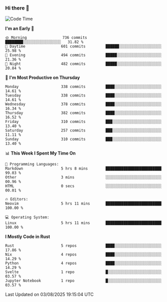 ### Hi there 👋
<!--START_SECTION:waka-->
![Code Time](http://img.shields.io/badge/Code%20Time-728%20hrs%2058%20mins-blue)

**I'm an Early 🐤** 

```text
🌞 Morning                736 commits         ████████░░░░░░░░░░░░░░░░░   31.82 % 
🌆 Daytime                601 commits         ██████░░░░░░░░░░░░░░░░░░░   25.98 % 
🌃 Evening                494 commits         █████░░░░░░░░░░░░░░░░░░░░   21.36 % 
🌙 Night                  482 commits         █████░░░░░░░░░░░░░░░░░░░░   20.84 % 
```
📅 **I'm Most Productive on Thursday** 

```text
Monday                   338 commits         ████░░░░░░░░░░░░░░░░░░░░░   14.61 % 
Tuesday                  338 commits         ████░░░░░░░░░░░░░░░░░░░░░   14.61 % 
Wednesday                378 commits         ████░░░░░░░░░░░░░░░░░░░░░   16.34 % 
Thursday                 382 commits         ████░░░░░░░░░░░░░░░░░░░░░   16.52 % 
Friday                   310 commits         ███░░░░░░░░░░░░░░░░░░░░░░   13.40 % 
Saturday                 257 commits         ███░░░░░░░░░░░░░░░░░░░░░░   11.11 % 
Sunday                   310 commits         ███░░░░░░░░░░░░░░░░░░░░░░   13.40 % 
```


📊 **This Week I Spent My Time On** 

```text
💬 Programming Languages: 
Markdown                 5 hrs 8 mins        █████████████████████████   99.03 % 
Other                    3 mins              ░░░░░░░░░░░░░░░░░░░░░░░░░   00.96 % 
HTML                     0 secs              ░░░░░░░░░░░░░░░░░░░░░░░░░   00.01 % 

🔥 Editors: 
Neovim                   5 hrs 11 mins       █████████████████████████   100.00 % 

💻 Operating System: 
Linux                    5 hrs 11 mins       █████████████████████████   100.00 % 
```

**I Mostly Code in Rust** 

```text
Rust                     5 repos             ████░░░░░░░░░░░░░░░░░░░░░   17.86 % 
Nix                      4 repos             ████░░░░░░░░░░░░░░░░░░░░░   14.29 % 
Python                   4 repos             ████░░░░░░░░░░░░░░░░░░░░░   14.29 % 
Svelte                   1 repo              █░░░░░░░░░░░░░░░░░░░░░░░░   03.57 % 
Jupyter Notebook         1 repo              █░░░░░░░░░░░░░░░░░░░░░░░░   03.57 % 
```




 Last Updated on 03/08/2025 19:15:04 UTC
<!--END_SECTION:waka-->

<!--
**YoganshSharma/YoganshSharma** is a ✨ _special_ ✨ repository because its `README.md` (this file) appears on your GitHub profile.

Here are some ideas to get you started:

- 🔭 I’m currently working on ...
- 🌱 I’m currently learning ...
- 👯 I’m looking to collaborate on ...
- 🤔 I’m looking for help with ...
- 💬 Ask me about ...
- 📫 How to reach me: ...
- 😄 Pronouns: ...
- ⚡ Fun fact: ...
-->
